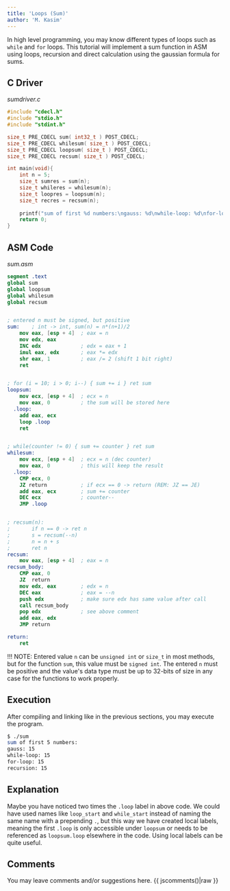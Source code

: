 ```yaml
---
title: 'Loops (Sum)'
author: 'M. Kasim'
---
```


In high level programming, you may know different types of loops such as `while` and `for` loops. This tutorial will implement a sum function in ASM using loops, recursion and direct calculation using the gaussian formula for sums.


## C Driver
_sumdriver.c_
```C
#include "cdecl.h"
#include "stdio.h"
#include "stdint.h"

size_t PRE_CDECL sum( int32_t ) POST_CDECL;
size_t PRE_CDECL whilesum( size_t ) POST_CDECL;
size_t PRE_CDECL loopsum( size_t ) POST_CDECL;
size_t PRE_CDECL recsum( size_t ) POST_CDECL;

int main(void){
    int n = 5;
    size_t sumres = sum(n);
    size_t whileres = whilesum(n);
    size_t loopres = loopsum(n);
    size_t recres = recsum(n);
    
    printf("sum of first %d numbers:\ngauss: %d\nwhile-loop: %d\nfor-loop: %d\nrecursion: %d\n", n, sumres, whileres, loopres, recres);
    return 0;
}
```


## ASM Code
_sum.asm_
``` nasm
segment .text
global sum
global loopsum
global whilesum
global recsum


; entered n must be signed, but positive
sum:    ; int -> int, sum(n) = n*(n+1)/2
    mov eax, [esp + 4]  ; eax = n
    mov edx, eax
    INC edx             ; edx = eax + 1
    imul eax, edx       ; eax *= edx
    shr eax, 1          ; eax /= 2 (shift 1 bit right)
    ret


; for (i = 10; i > 0; i--) { sum += i } ret sum
loopsum:
    mov ecx, [esp + 4]  ; ecx = n
    mov eax, 0          ; the sum will be stored here
  .loop:
    add eax, ecx
    loop .loop
    ret


; while(counter != 0) { sum += counter } ret sum
whilesum:
    mov ecx, [esp + 4]  ; ecx = n (dec counter)
    mov eax, 0          ; this will keep the result
  .loop:
    CMP ecx, 0
    JZ return           ; if ecx == 0 -> return (REM: JZ == JE)
    add eax, ecx        ; sum += counter
    DEC ecx             ; counter--
    JMP .loop


; recsum(n):
;       if n == 0 -> ret n
;       s = recsum(--n)
;       n = n + s
;       ret n
recsum:
    mov eax, [esp + 4]  ; eax = n
recsum_body:
    CMP eax, 0
    JZ  return
    mov edx, eax		; edx = n
    DEC eax				; eax = --n
    push edx			; make sure edx has same value after call
    call recsum_body
    pop edx				; see above comment
    add eax, edx
    JMP return

return:
    ret
```

!!! NOTE: Entered value `n` can be `unsigned int` or `size_t` in most methods, but for the function `sum`, this value must be `signed int`. The entered `n` must be positive and the value's data type must be up to 32-bits of size in any case for the functions to work properly.


## Execution
After compiling and linking like in the previous sections, you may execute the program.

```sh
$ ./sum
sum of first 5 numbers:
gauss: 15
while-loop: 15
for-loop: 15
recursion: 15
```

## Explanation
Maybe you have noticed two times the `.loop` label in above code. We could have used names like `loop_start` and `while_start` instead of naming the same name with a prepending `.`, but this way we have created local labels, meaning the first `.loop` is only accessible under `loopsum` or needs to be referenced as `loopsum.loop` elsewhere in the code. Using local labels can be quite useful.

## Comments
You may leave comments and/or suggestions here.
{{ jscomments()|raw }}
